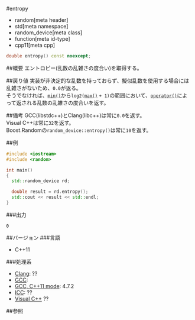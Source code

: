 #entropy
* random[meta header]
* std[meta namespace]
* random_device[meta class]
* function[meta id-type]
* cpp11[meta cpp]

```cpp
double entropy() const noexcept;
```

##概要
エントロピー(乱数の乱雑さの度合い)を取得する。


##戻り値
実装が非決定的な乱数を持っておらず、擬似乱数を使用する場合には乱雑さがないため、`0.0`が返る。  
そうでなければ、[`min()`](min.md)から`log2(`[`max()`](max.md) `+ 1)`の範囲において、[`operator()`](op_call.md)によって返される乱数の乱雑さの度合いを返す。


##備考
GCC(libstdc++)とClang(libc++)は常に`0.0`を返す。  
Visual C++は常に`32`を返す。  
Boost.Randomの`random_device::entropy()`は常に`10`を返す。


##例
```cpp
#include <iostream>
#include <random>

int main()
{
  std::random_device rd;

  double result = rd.entropy();
  std::cout << result << std::endl;
}
```

###出力
```
0
```

##バージョン
###言語
- C++11

###処理系
- [Clang](/implementation.md#clang): ??
- [GCC](/implementation.md#gcc): 
- [GCC, C++11 mode](/implementation.md#gcc): 4.7.2
- [ICC](/implementation.md#icc): ??
- [Visual C++](/implementation.md#visual_cpp) ??


##参照


